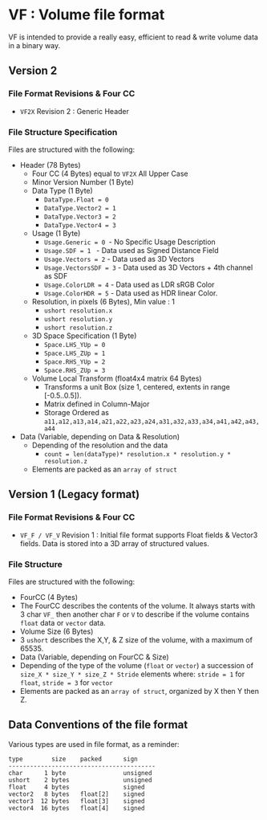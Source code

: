# VF : Volume file format

VF is intended to provide a really easy, efficient to read & write volume data in a binary way.

## Version 2

### File Format Revisions & Four CC

- `VF2X` Revision 2 : Generic Header

### File Structure Specification

Files are structured with the following:

* Header (78 Bytes)
  * Four CC (4 Bytes) equal to `VF2X` All Upper Case
  * Minor Version Number (1 Byte) 
   * Data Type (1 Byte)
       * `DataType.Float = 0`
       * `DataType.Vector2 = 1`
       * `DataType.Vector3 = 2`
       * `DataType.Vector4 = 3` 
  * Usage (1 Byte)
    * `Usage.Generic = 0 `- No Specific Usage Description
    * `Usage.SDF = 1 ` - Data used as Signed Distance Field
    * `Usage.Vectors = 2` - Data used as 3D Vectors
    * `Usage.VectorsSDF = 3` - Data used as 3D Vectors + 4th channel as SDF
    * `Usage.ColorLDR = 4` - Data used as LDR sRGB Color
    * `Usage.ColorHDR = 5` - Data used as HDR linear Color.
   * Resolution, in pixels (6 Bytes), Min value : 1
      * `ushort resolution.x`
      * `ushort resolution.y`
      * `ushort resolution.z`
   * 3D Space Specification (1 Byte)
      * `Space.LHS_YUp = 0`
      * `Space.LHS_ZUp = 1`
      * `Space.RHS_YUp = 2`
      * `Space.RHS_ZUp = 3`
   * Volume Local Transform (float4x4 matrix 64 Bytes)
     * Transforms a unit Box (size 1, centered, extents in range [-0.5..0.5]).
     * Matrix defined in Column-Major
     * Storage Ordered as `a11,a12,a13,a14,a21,a22,a23,a24,a31,a32,a33,a34,a41,a42,a43,a44`
* Data (Variable, depending on Data & Resolution)
    - Depending of the resolution and the data 
      - `count = len(dataType)* resolution.x * resolution.y * resolution.z`
    - Elements are packed as an `array of struct`


## Version 1 (Legacy format)

### File Format Revisions & Four CC

- `VF_F / VF_V` Revision 1 : Initial file format supports Float fields & Vector3 fields. Data is stored into a 3D array of structured values.

### File Structure

Files are structured with the following:

 - FourCC (4 Bytes)
  - The FourCC describes the contents of the volume. It always starts with 3 char `VF_` then another char `F` or `V` to describe if the volume contains `float` data or `vector` data.
 - Volume Size (6 Bytes)
  - 3 `ushort` describes the X,Y, & Z size of the volume, with a maximum of 65535.
 - Data (Variable, depending on FourCC & Size)
  - Depending of the type of the volume (`float` or `vector`) a succession of `size_X * size_Y * size_Z * Stride` elements where:  `stride = 1` for `float`, `stride = 3` for `vector`
  - Elements are packed as an `array of struct`, organized by X then Y then Z.

## Data Conventions of the file format

Various types are used in file format, as a reminder:
``` 
type		size	packed		sign
-----------------------------------------
char	  1 byte				unsigned
ushort    2 bytes				unsigned
float     4 bytes				signed
vector2	  8 bytes	float[2]	signed 
vector3	 12 bytes	float[3]	signed 
vector4	 16 bytes	float[4]	signed 
```
